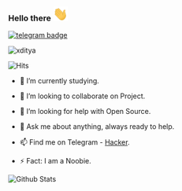 ### Hello there <img src="https://raw.githubusercontent.com/ABSphreak/ABSphreak/master/gifs/Hi.gif" width="30px">

[![telegram badge](https://img.shields.io/badge/xditya-30302f?style=flat&logo=telegram)](https://t.me/xditya)

<p align="left"> <img src="https://komarev.com/ghpvc/?username=xditya&label=Views&color=blue&style=plastic" alt="xditya" /> </p>

![Hits](https://hits.seeyoufarm.com/api/count/incr/badge.svg?url=https://github.com/xditya/)

- 🔭 I’m currently studying.

- 👬 I’m looking to collaborate on Project.

- 👀 I’m looking for help with Open Source.

- 💬 Ask me about anything, always ready to help.

- 📫 Find me on Telegram - [Hacker](https://t.me/the_noobhacke).

- ⚡ Fact: I am a Noobie.

![Github Stats](https://github-readme-stats.vercel.app/api?username=xditya&show_icons=true&title_color=fff&icon_color=79ff97&text_color=9f9f9f&bg_color=151515)
